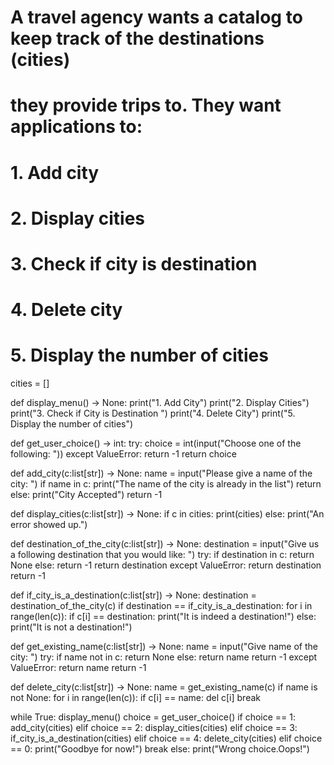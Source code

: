 # A travel agency wants a catalog to keep track of the destinations (cities)
# they provide trips to. They want applications to:
# 1. Add city
# 2. Display cities
# 3. Check if city is destination
# 4. Delete city
# 5. Display the number of cities

cities = []

def display_menu() -> None:
    print("1. Add City")
    print("2. Display Cities")
    print("3. Check if City is Destination ")
    print("4. Delete City")
    print("5. Display the number of cities")

def get_user_choice() -> int:
    try:
        choice = int(input("Choose one of the following: "))
    except ValueError:
        return -1
    return choice 

def add_city(c:list[str]) -> None:
        name = input("Please give a name of the city: ")
        if name in c:
             print("The name of the city is already in the list")
             return
        else:
             print("City Accepted")
             return -1
        
def display_cities(c:list[str]) -> None:
     if c in cities:
          print(cities)
     else:
          print("An error showed up.")

             
def destination_of_the_city(c:list[str]) -> None:
     destination = input("Give us a following destination that you would like: ")
     try:
          if destination in c:
               return None
          else:
               return -1 
          return destination
     except ValueError:
          return destination
     return -1

def if_city_is_a_destination(c:list[str]) -> None:
     destination = destination_of_the_city(c)
     if destination == if_city_is_a_destination:
          for i in range(len(c)):
               if c[i] == destination:
                    print("It is indeed a destination!")
               else:
                    print("It is not a destination!")
                         
def get_existing_name(c:list[str]) -> None:
     name = input("Give name of the city: ")
     try:
          if name not in c:
               return None
          else:
               return name
          return -1
     except ValueError:
          return name 
     return -1

def delete_city(c:list[str]) -> None:
     name = get_existing_name(c)
     if name is not None:
          for i in range(len(c)):
               if c[i] == name:
                    del c[i]
                    break

while True:
     display_menu()
     choice = get_user_choice()
     if choice == 1:
          add_city(cities)
     elif choice == 2:
          display_cities(cities)
     elif choice == 3:
          if_city_is_a_destination(cities)
     elif choice == 4:
          delete_city(cities)
     elif choice == 0:
          print("Goodbye for now!")
          break
     else:
          print("Wrong choice.Oops!")
        
